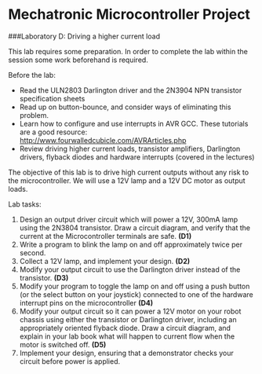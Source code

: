 # Mechatronic Microcontroller Project

###Laboratory D: Driving a higher current load

This lab requires some preparation. In order to complete the lab within the session some work beforehand is required.

Before the lab:
- Read the ULN2803 Darlington driver and the 2N3904 NPN transistor specification sheets
- Read up on button-bounce, and consider ways of eliminating this problem.
- Learn how to configure and use interrupts in AVR GCC. These tutorials are a good resource: http://www.fourwalledcubicle.com/AVRArticles.php
- Review driving higher current loads, transistor amplifiers, Darlington
drivers, flyback diodes and hardware interrupts (covered in the lectures)

The objective of this lab is to drive high current outputs without any risk to the
microcontroller. We will use a 12V lamp and a 12V DC motor as output loads.

Lab tasks:

1. Design an output driver circuit which will power a 12V, 300mA lamp using the 2N3804 transistor. Draw a circuit diagram, and verify that the current at the Microcontroller terminals are safe. **(D1)**
2. Write a program to blink the lamp on and off approximately twice per second.
3. Collect a 12V lamp, and implement your design. **(D2)**
4. Modify your output circuit to use the Darlington driver instead of the transistor. **(D3)**
5. Modify your program to toggle the lamp on and off using a push button (or the select button on your joystick) connected to one of the hardware interrupt pins on the microcontroller **(D4)**
6. Modify your output circuit so it can power a 12V motor on your robot chassis using either the transistor or Darlington driver, including an appropriately oriented flyback diode. Draw a circuit diagram, and explain in your lab book what will happen to current flow when the motor is switched off. **(D5)**
7. Implement your design, ensuring that a demonstrator checks your circuit before power is
applied.

